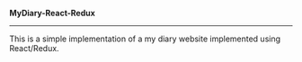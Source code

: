 **MyDiary-React-Redux**
<hr />
This is a simple implementation of a my diary website implemented using React/Redux.
